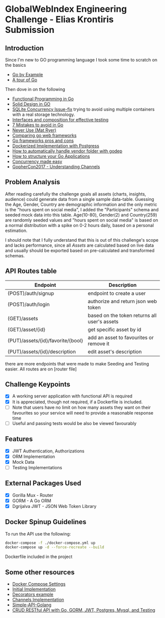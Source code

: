# GlobalWebIndex Engineering Challenge - Elias Krontiris Submission

## Introduction

Since I'm new to GO programming language I took some time to scratch on the basics

- [Go by Example](https://gobyexample.com)
- [A tour of Go](https://tour.golang.org)

Then dove in on the following

- [Functional Programming in Go](https://medium.com/@geisonfgfg/functional-go-bc116f4c96a4)
- [Solid Design in GO](https://dave.cheney.net/2016/08/20/solid-go-design)
- [SQLite Concurrency Issue-fix](https://itnext.io/telegram-bot-in-go-concurrent-sqlite-e6176fac088e) trying to avoid using multiple containers with a real storage technology.
- [Interfaces and composition for effective testing](https://nathanleclaire.com/blog/2015/10/10/interfaces-and-composition-for-effective-unit-testing-in-golang)
- [7 Mistakes to avoid in Go](https://www.youtube.com/watch?v=29LLRKIL_TI)
- [Never Use (Mat Ryer)](https://www.youtube.com/watch?v=5DVV36uqQ4E)
- [Comparing go web frameworks](https://github.com/diyan/go-web-framework-comparsion)
- [Go frameworks pros and cons](https://nordicapis.com/7-frameworks-to-build-a-rest-api-in-go/)
- [Dockerized Implementation with Postgress](https://github.com/kisulken/bulletinApi/blob/master/main.go)
- [How to automatically handle vendor folder with godep](https://github.com/tools/godep)
- [How to structure your Go Applications](https://www.youtube.com/watch?v=VQym87o91f8)
- [Concurrency made easy](https://www.youtube.com/watch?v=DqHb5KBe7qI)
- [GopherCon2017 - Understanding Channels](https://www.youtube.com/watch?v=KBZlN0izeiY)

## Problem Analysis

After reading carefully the challenge goals all assets (charts, insights, audience) could generate data from a single sample data-table. Guessing the Age, Gender, Country are demographic information and the only metric is the "hours spent on social media", I added the "Participants" schema and seeded mock data into this table.
Age(10-80), Gender(2) and Country(259) are randomly seeded values and "hours spent on social media" is based on a normal distribution with a spike on 0-2 hours daily, based on a personal estimation.

I should note that I fully understand that this is out of this challenge's scope and lacks performance, since all *Assets* are calculated based on live data and usually should be exported based on pre-calculated and transformed schemas.

## API Routes table

Endpoint                                        | Description
------------                                    | -------------
(POST)/auth/signup                              | endpoint to create a user
(POST)/auth/login                               | authorize and return json web token
(GET)/assets                                    | based on the token returns all user's assets
(GET)/asset/{id}                                | get specific asset by id
(PUT)/assets/{id}/favorite/{bool}               | add an asset to favourites or remove it
(PUT)/assets/{id}/description                   | edit asset's description

there are more endpoints that were made to make Seeding and Testing easier. All routes are on [router file]

## Challenge Keypoints

- [x] A working server application with functional API is required
- [x] It is appreciated, though not required, if a Dockerfile is included.
- [ ] Note that users have no limit on how many assets they want on their favourites so your service will need to provide a reasonable response time
- [ ] Useful and passing tests would be also be viewed favourably

## Features

- [x] JWT Authentication, Authorizations
- [x] ORM Implementation
- [x] Mock Data
- [ ] Testing Implementations

## External Packages Used

- [x] Gorilla Mux - Router
- [x] GORM - A Go ORM
- [x] Dgrijalva JWT - JSON Web Token Library

## Docker Spinup Guidelines

To run the API use the following:

```bash
docker-compose -f ./docker-compose.yml up
docker-compose up -d --force-recreate --build
```

Dockerfile included in the project

## Some other resources

- [Docker Compose Settings](https://github.com/kisulken/bulletinApi/blob/master/docker-compose.yml)
- [Initial Implementation](https://github.com/dedidot/simple-api-golang)
- [Decorators example](https://gist.github.com/thomasdarimont/31b26f782644c92effd0df3f7b64ef5d)
- [Channels Implementation](https://www.youtube.com/watch?v=7DXQH7bMvZ8)
- [Simple-API-Golang](github.com/mingrammer/go-todo-rest-api-example)
- [CRUD RESTful API with Go, GORM, JWT, Postgres, Mysql, and Testing](https://github.com/victorsteven/Go-JWT-Postgres-Mysql-Restful-API)
